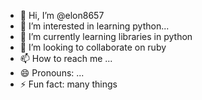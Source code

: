 - 👋 Hi, I’m @elon8657
- 👀 I’m interested in learning python...
- 🌱 I’m currently learning libraries in python
- 💞️ I’m looking to collaborate on ruby
- 📫 How to reach me ...
- 😄 Pronouns: ...
- ⚡ Fun fact: many things

<!---
elon8657/elon8657 is a ✨ special ✨ repository because its `README.md` (this file) appears on your GitHub profile.
You can click the Preview link to take a look at your changes.
--->
